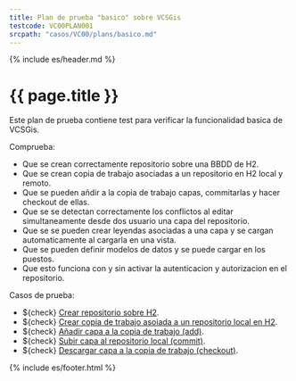 ```yaml
---
title: Plan de prueba "basico" sobre VCSGis
testcode: VC00PLAN001
srcpath: "casos/VC00/plans/basico.md"
---
```


{% include es/header.md %}

# {{ page.title }}

Este plan de prueba contiene test para verificar la funcionalidad basica de VCSGis.

Comprueba:
* Que se crean correctamente repositorio sobre una BBDD de H2.
* Que se crean copia de trabajo asociadas a un repositorio en H2 local y remoto.
* Que se pueden añdir a la copia de trabajo capas, commitarlas y hacer checkout de ellas.
* Que se se detectan correctamente los conflictos al editar simultaneamente desde dos usuario una capa del repositorio.
* Que se se pueden crear leyendas asociadas a una capa y se cargan automaticamente al cargarla en una vista.
* Que se pueden definir modelos de datos y se puede cargar en los puestos.
* Que esto funciona con y sin activar la autenticacion y autorizacion en el repositorio.

Casos de prueba:
* ${check} [Crear repositorio sobre H2](../CR00/CP000/testVC00CR00CP000.md).
* ${check} [Crear copia de trabajo asoiada a un repositorio local en H2](../CW00/CP000/testVC00CW00CP000.md).
* ${check} [Añadir capa a la copia de trabajo (add)](../AD00/CP000/testVC00AD00CP000.md).
* ${check} [Subir capa al repositorio local (commit)](../CI00/CP000/testVC00CI00CP000.md).
* ${check} [Descargar capa a la copia de trabajo (checkout)](../CO00/CP000/testVC00CO00CP000.md).


{% include es/footer.html %}


